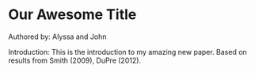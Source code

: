# Our Awesome Title
Authored by: Alyssa and John

Introduction: This is the introduction to my amazing new paper. Based on results from Smith (2009), DuPre (2012).